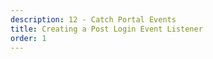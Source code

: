```yaml
---
description: 12 - Catch Portal Events
title: Creating a Post Login Event Listener
order: 1
---
```

<!-- 
# Creating a Post Login Event Listener

<div class="ahead">
<h4>Exercise Goals</h4>
	<ul>
		<li>Create a Liferay Module Project using the service template</li>
		<li>Declare dependencies</li>
		<li>Implement the Event Listener Class</li>
		<li>Do a final code review</li>
		<li>Deploy and test</li>
	</ul>
</div>

## Create a Liferay Module Project

**Option 1: Use the Command Line Blade tools**

1. **Open** the _Command Line_ shell in your Liferay Workspace `modules` folder.
1. **Run** the command:
```bash
blade create -t service -p com.liferay.training.login.events.post -s com.liferay.portal.kernel.events.LifecycleAction -c PostLoginEventListener post-login-event-listener
```
1. **Run** Gradle refresh on the IDE.

**Option 2: Use Developer Studio Wizard**

1. **Launch** the *Liferay Module Project* wizard in Developer Studio.
1. **Use** the following information for the first step:
	* __Project Name__:  post-login-event-listener
	* __Build Type__: Gradle
	* __Liferay Version__: 7.2
	* __Project Template__: service
1. **Click** *Next* and use the following information in the second step:
	* __Component Class Name__: PostLoginEventListener
	* __Package Name__: com.liferay.training.login.events.post
1. **Click** on the browse button next to the *Service Name* field.
	* Enter "\*.LifecycleAction" in the *Select Service Name*.
	* Select `com.liferay.portal.kernel.events.LifecycleAction` from the list.
1. **Click** the green plus button to add a property.
	* Enter "key" for the *Name*.
	* Enter "login.events.post" for the *Value*.
	* Press the _Enter/Return_ key to confirm your property.
1. **Click** *Finish* to close the wizard.

## Declare Dependencies

Since we want to send an email in our `PostLoginEventListener`, we have to add `javax.mail` to our dependencies:

1. **Open** the `build.gradle` file and add the dependency as follows:
```groovy
	compileOnly group: "javax.mail", name: "mail"
```

## Implement the Event Listener Class

1. **Open** the class `com.liferay.training.login.events.post.PostLoginEventListener`.
1. **Add** the service references to the end of the class as follows:
	```java
	@Reference
	protected MailService _mailService;

	@Reference
	protected UserService _userService;
	```
3. **Resolve** missing imports.
1. **Implement** the `processLifecycleEvent()` method as follows:
	```java
	@Override
	public void processLifecycleEvent(LifecycleEvent lifecycleEvent)
			throws ActionException {
		try {

			System.out.println("processLifecycleEvent()");

			User user = _userService.getCurrentUser();

			MailMessage message = new MailMessage();

			message.setSubject("Security Alert");
			message.setBody("Liferay has detected that you logged in at " + user.getLastLoginDate());

			InternetAddress toAddress = new InternetAddress(user.getEmailAddress());
			InternetAddress fromAddress = new InternetAddress("do-not-reply@liferay.com");

			message.setTo(toAddress);
			message.setFrom(fromAddress);

			_mailService.sendEmail(message);

		} catch (PortalException e) {
			e.printStackTrace();
		} catch (AddressException e) {
			e.printStackTrace();
		}
	}
	```
5. **Add** `"key=login.events.post"` to the Component's property configuration:
```java
@Component(
	immediate = true,
	property = {
		"key=login.events.post"
	},
	service = LifecycleAction.class
)
```

## Final Code Review

1. **Check** that the implementation files look like this:

```groovy
dependencies {
	compileOnly group: "com.liferay.portal", name: "com.liferay.portal.kernel"
	compileOnly group: "javax.mail", name: "mail"
	compileOnly group: "org.osgi", name: "org.osgi.service.component.annotations"
}
```

```java
package com.liferay.training.login.events.post;

import com.liferay.mail.kernel.model.MailMessage;
import com.liferay.mail.kernel.service.MailService;
import com.liferay.portal.kernel.events.ActionException;
import com.liferay.portal.kernel.events.LifecycleAction;
import com.liferay.portal.kernel.events.LifecycleEvent;
import com.liferay.portal.kernel.exception.PortalException;
import com.liferay.portal.kernel.model.User;
import com.liferay.portal.kernel.service.UserService;

import javax.mail.internet.AddressException;
import javax.mail.internet.InternetAddress;

import org.osgi.service.component.annotations.Component;
import org.osgi.service.component.annotations.Reference;

/**
 * @author liferay
 */
@Component(
	immediate = true,
	property = {
		"key=login.events.post"
	},
	service = LifecycleAction.class
)
public class PostLoginEventListener implements LifecycleAction {

	@Override
	public void processLifecycleEvent(LifecycleEvent lifecycleEvent)
			throws ActionException {
		try {

			System.out.println("processLifecycleEvent()");

			User user = _userService.getCurrentUser();

			MailMessage message = new MailMessage();

			message.setSubject("Security Alert");
			message.setBody("Liferay has detected that you logged in at " + user.getLastLoginDate());

			InternetAddress toAddress = new InternetAddress(user.getEmailAddress());
			InternetAddress fromAddress = new InternetAddress("do-not-reply@liferay.com");

			message.setTo(toAddress);
			message.setFrom(fromAddress);

			_mailService.sendEmail(message);

		} catch (PortalException e) {
			e.printStackTrace();
		} catch (AddressException e) {
			e.printStackTrace();
		}

	}

	@Reference
	protected MailService _mailService;

	@Reference
	protected UserService _userService;
}
```

## Deploy and Test

1. **Find** the file `exercise-files/12-catch-portal-events/fakeSMTP-2.0.jar` in the provided materials.
1. **Run** the JAR to start the server, using the port `25`.
	> You need to run the JAR with administrator rights. For example, with Ubuntu Linux:
	>```bash
	>sudo java -jar fakeSMTP-2.0.jar
	>```
1. **Deploy** the *post-login-event-listener* module to the Liferay server.
1. **Open** http://localhost:8080/ with your browser.
1. **Sign in** with any user.
1. **Check** the FakeSMTP server for an email. -->
